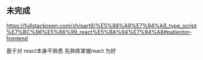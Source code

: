 ## 未完成
https://fullstackopen.com/zh/part9/%E5%88%A9%E7%94%A8_type_script%E7%BC%96%E5%86%99_react%E5%BA%94%E7%94%A8#patientor-frontend


基于对 react本身不熟悉
先熟练掌握react 为好
